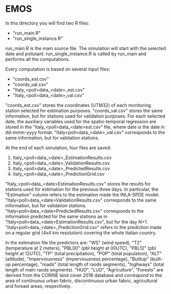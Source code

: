 # EMOS

In this directory you will find two R files:

- "run_main.R"
- "run_single_instance.R"

run_main.R is the main source file. The simulation will start with the selected date and pollutant. run_single_instance.R is called by run_main and performs all the computations.

Every computation is based on several input files:

- "coords_est.csv"
- "coords_val.csv"
- "Italy_\<poll\>data_\<date\>_est.csv"
- "Italy_\<poll\>data_\<date\>_val.csv"

"coords_est.csv" stores the coordinates (UTM32) of each monitoring station selected for estimation purposes. "coords_val.csv" stores the same information, but for stations used for validation purposes.
For each selected date, the auxiliary variables used for the spatio-temporal regression are stored in the "Italy_\<poll\>data_\<date\>est.csv" file, where date is the date in dd-mmm-yyyy format.
"Italy\<poll\>data_\<date\>_val.csv" corresponds to the same information, but for validation stations.

At the end of each simulation, four files are saved:

1) Italy_\<poll\>data_\<date\>_EstimationResults.csv
2) Italy_\<poll\>data_\<date\>_ValidationResults.csv
3) Italy_\<poll\>data_\<date\>_PredictedResults.csv
4) Italy_\<poll\>data_\<date\>_PredictionGrid.csv

"Italy_\<poll\>data_\<date\>EstimationResults.csv" stores the results for stations used for estimation for the previous three days. In particular,
the "Estimation" column refers to the estimation made the INLA-SPDE model. "Italy\<poll\>data_\<date\>ValidationResults.csv" corresponds to the same information, but for validation stations. 
"Italy\<poll\>data_\<date\>PredictedResults.csv" corresponds to the information predicted for the same stations as in "Italy\<poll\>data_\<date\>EstimationResults.csv", but for the day N+1.
"Italy\<poll\>data_\<date\>_PredictionGrid.csv" refers to the prediction made on a regular grid (4x4 km resolution) covering the whole Italian country.

In the estimation file the predictors are: "WS" (wind speed), "T2" (temperature at 2 meters), "PBL00" (pbl height at 00UTC), "PBL12" (pbl height at 12UTC), "TP" (total precipitation), "POP" (total population), "ALT" (altitude), "Imperviousness" (imperviousness percentage), "Builtup" (built-up percentage), "roads" (total length of raods segments), "highways" (total length of main raods segments). "HUD", "LUD", "Agriculture", "Forests" are derived from the CORINE land cover 2018 database and correspond to the area of continuous urban fabric, discontinuous urban fabric, agricultural and foreast areas, respectively.

 
